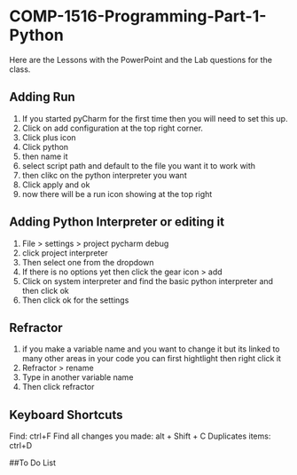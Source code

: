 # COMP-1516-Programming-Part-1-Python
Here are the Lessons with the PowerPoint and the Lab questions for the class.

## Adding Run
1. If you started pyCharm for the first time then you will need to set this up.
2. Click on add configuration at the top right corner.
3. Click plus icon
4. Click python
5. then name it
6. select script path and default to the file you want it to work with
7. then clikc on the python interpreter you want 
8. Click apply and ok
9. now there will be a run icon showing at the top right

## Adding Python Interpreter or editing it
1. File > settings > project pycharm debug
2. click project interpreter
3. Then select one from the dropdown
4. If there is no options yet then click the gear icon > add
5. Click on system interpreter and find the basic python interpreter and then click ok
6. Then click ok for the settings 

## Refractor
1. if you make a variable name and you want to change it but its linked to many other areas in your code you can first hightlight then right click it
2. Refractor > rename 
3. Type in another variable name 
4. Then click refractor

## Keyboard Shortcuts
Find: ctrl+F
Find all changes you made: alt + Shift + C
Duplicates items: ctrl+D

##To Do List
